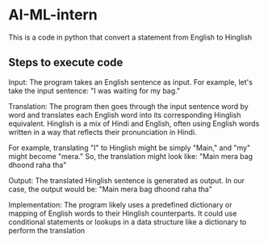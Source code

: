 # AI-ML-intern
This is a code in python that convert a statement from English to Hinglish

## Steps to execute code
Input: The program takes an English sentence as input. For example, let's take the input sentence: "I was waiting for my bag."

Translation: The program then goes through the input sentence word by word and translates each English word into its corresponding Hinglish equivalent. Hinglish is a mix of Hindi and English, often using English words written in a way that reflects their pronunciation in Hindi.

For example, translating "I" to Hinglish might be simply "Main," and "my" might become "mera." So, the translation might look like: "Main mera bag dhoond raha tha"

Output: The translated Hinglish sentence is generated as output. In our case, the output would be: "Main mera bag dhoond raha tha"


Implementation: The program likely uses a predefined dictionary or mapping of English words to their Hinglish counterparts. It could use conditional statements or lookups in a data structure like a dictionary to perform the translation
